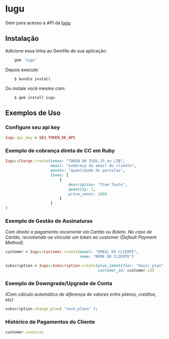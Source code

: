 # Iugu

Gem para acesso a API da [Iugu](https://iugu.com)

## Instalação

Adicione essa linha ao Gemfile de sua aplicação:

```ruby
    gem 'iugu'
```

Depois execute:
```console
    $ bundle install
```
Ou instale você mesmo com:
```console
    $ gem install iugu
```
## Exemplos de Uso


### Configure seu api key
```ruby
Iugu.api_key = SEU_TOKEN_DE_API
```
### Exemplo de cobrança direta de CC em Ruby
```ruby
Iugu::Charge.create(token: "TOKEN DO IUGU.JS ou LIB",
                    email: "endereço do email do cliente",
                    months: "quantidade de parcelas",
                    items: [ 
                        { 
                            description: "Item Teste",
                            quantity: 1,
                            price_cents: 1000 
                        }
                    ]
)
```

### Exemplo de Gestão de Assinaturas
*Com direito a pagamento recorrente via Cartão ou Boleto. No caso de Cartão, recomenda-se vincular um token ao customer (Default Payment Method).*
```ruby
customer = Iugu::Customer.create(email: "EMAIL DO CLIENTE",
                                 name: "NOME DO CLIENTE")

subscription = Iugu::Subscription.create(plan_identifier: "basic_plan",
                                         customer_id: customer.id)
```
### Exemplo de Downgrade/Upgrade de Conta 
*(Com cálculo automático de diferença de valores entre planos, créditos, etc)*

```ruby
subscription.change_plan( "novo_plano" );
```

### Histórico de Pagamentos do Cliente

```ruby
customer.invoices
```
